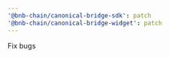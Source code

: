 ```yaml
---
'@bnb-chain/canonical-bridge-sdk': patch
'@bnb-chain/canonical-bridge-widget': patch
---
```


Fix bugs
